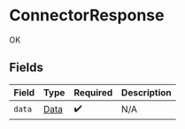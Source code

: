 # ConnectorResponse

OK


## Fields

| Field                               | Type                                | Required                            | Description                         |
| ----------------------------------- | ----------------------------------- | ----------------------------------- | ----------------------------------- |
| `data`                              | [Data](../../models/shared/Data.md) | :heavy_check_mark:                  | N/A                                 |